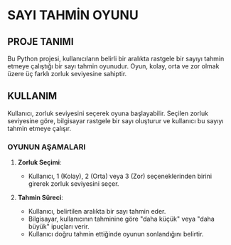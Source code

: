 # SAYI TAHMİN OYUNU 

## PROJE TANIMI
Bu Python projesi, kullanıcıların belirli bir aralıkta rastgele bir sayıyı tahmin etmeye çalıştığı bir sayı tahmin oyunudur. Oyun, kolay, orta ve zor olmak üzere üç farklı zorluk seviyesine sahiptir.

## KULLANIM
Kullanıcı, zorluk seviyesini seçerek oyuna başlayabilir. Seçilen zorluk seviyesine göre, bilgisayar rastgele bir sayı oluşturur ve kullanıcı bu sayıyı tahmin etmeye çalışır.

### OYUNUN AŞAMALARI

1. **Zorluk Seçimi**:
   - Kullanıcı, 1 (Kolay), 2 (Orta) veya 3 (Zor) seçeneklerinden birini girerek zorluk seviyesini seçer.

2. **Tahmin Süreci**:
   - Kullanıcı, belirtilen aralıkta bir sayı tahmin eder.
   - Bilgisayar, kullanıcının tahminine göre "daha küçük" veya "daha büyük" ipuçları verir.
   - Kullanıcı doğru tahmin ettiğinde oyunun sonlandığını belirtir.

